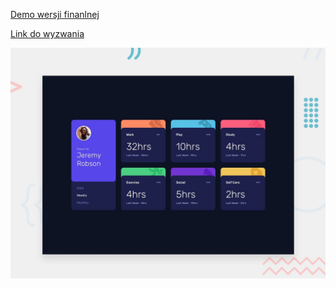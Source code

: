 [Demo wersji finanlnej](https://angron-dev.github.io/Time-tracking-dashboard/)

[Link do wyzwania](https://www.frontendmentor.io/challenges/time-tracking-dashboard-UIQ7167Jw)

![Design preview for the Time tracking dashboard coding challenge](./design/desktop-preview.jpg)
